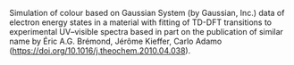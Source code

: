 Simulation of colour based on Gaussian System (by Gaussian, Inc.) data of electron energy states in a material with fitting of TD-DFT transitions to experimental UV–visible spectra based in part on the publication of similar name by Éric A.G. Brémond, Jérôme Kieffer, Carlo Adamo (https://doi.org/10.1016/j.theochem.2010.04.038).
